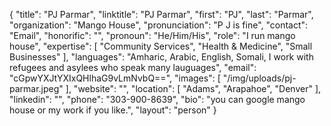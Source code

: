 {
  "title": "PJ Parmar",
  "linktitle": "PJ Parmar",
  "first": "PJ",
  "last": "Parmar",
  "organization": "Mango House",
  "pronunciation": "P J is fine",
  "contact": "Email",
  "honorific": "",
  "pronoun": "He/Him/His",
  "role": "I run mango house",
  "expertise": [
    "Community Services",
    "Health & Medicine",
    "Small Businesses"
  ],
  "languages": "Amharic, Arabic, English, Somali, I work with refugees and asylees who speak many lauguages",
  "email": "cGpwYXJtYXIxQHlhaG9vLmNvbQ==",
  "images": [
    "/img/uploads/pj-parmar.jpeg"
  ],
  "website": "",
  "location": [
    "Adams",
    "Arapahoe",
    "Denver"
  ],
  "linkedin": "",
  "phone": "303-900-8639",
  "bio": "you can google mango house or my work if you like.",
  "layout": "person"
}